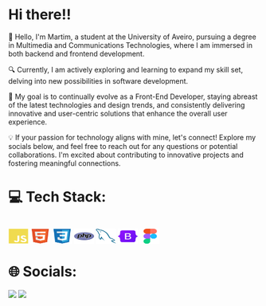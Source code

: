 # Hi there!! 
👋 Hello, I'm Martim, a student at the University of Aveiro, pursuing a degree in Multimedia and Communications Technologies, where I am immersed in both backend and frontend development.<be>

🔍 Currently, I am actively exploring and learning to expand my skill set, delving into new possibilities in software development.

🌟 My goal is to continually evolve as a Front-End Developer, staying abreast of the latest technologies and design trends, and consistently delivering innovative and user-centric solutions that enhance the overall user experience. 

💡 If your passion for technology aligns with mine, let's connect! Explore my socials below, and feel free to reach out for any questions or potential collaborations. I'm excited about contributing to innovative projects and fostering meaningful connections.
<br />


# 💻 Tech Stack:
<div style="display: inline_block"><br>
  <img align="center" alt="" height="30" width="40" src="https://raw.githubusercontent.com/devicons/devicon/master/icons/javascript/javascript-plain.svg">
 <!–– <img align="center" alt="" height="30" width="40" src="https://raw.githubusercontent.com/devicons/devicon/master/icons/react/react-original.svg">  
  <img align="center" alt="" height="30" width="40" src="https://raw.githubusercontent.com/devicons/devicon/master/icons/html5/html5-original.svg">
  <img align="center" alt="" height="30" width="40" src="https://raw.githubusercontent.com/devicons/devicon/master/icons/css3/css3-original.svg"> 
  <img align="center" alt="" height="30" width="40" src="https://raw.githubusercontent.com/devicons/devicon/master/icons/php/php-original.svg">  
  <img align="center" alt="" height="30" width="40" src="https://raw.githubusercontent.com/devicons/devicon/master/icons/mysql/mysql-original.svg">   
  <img align="center" alt="" height="30" width="40" src="https://raw.githubusercontent.com/devicons/devicon/master/icons/bootstrap/bootstrap-original.svg"> 
  <img align="center" alt="" height="30" width="40" src="https://raw.githubusercontent.com/devicons/devicon/master/icons/figma/figma-original.svg">  
<!––  <img align="center" alt="" height="30" width="40" src="https://raw.githubusercontent.com/devicons/devicon/master/icons/git/git-original.svg">  

</div>
  
 # 🌐 Socials:
<div> 
  <a href = "email:martimpalma@ua.pt"><img src="https://img.shields.io/badge/-Gmail-%23333?style=for-the-badge&logo=gmail&logoColor=white" target="_blank"></a>
  <a href="https://www.linkedin.com/in/martim-palma-5726a426b/" target="_blank"><img src="https://img.shields.io/badge/-LinkedIn-%230077B5?style=for-the-badge&logo=linkedin&logoColor=white" target="_blank"></a> 
  
</div>
